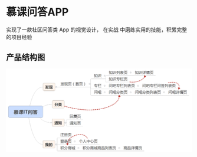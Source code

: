 # 慕课问答APP

实现了一款社区问答类 App 的视觉设计， 在实战 中磨练实用的技能，积累完整的项目经验 

## 产品结构图

![产品结构图](https://github.com/Lilinyo/imooc-qa-app/blob/master/%E4%BA%A7%E5%93%81%E7%BB%93%E6%9E%84%E5%9B%BE.png?raw=true)


